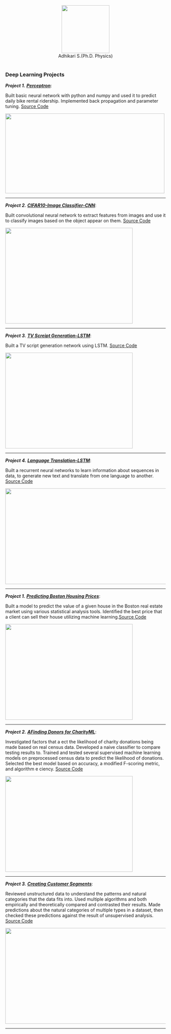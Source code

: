 

<div align="center">
   <img src = "https://avatars2.githubusercontent.com/u/8798209?s=400&u=305e9db87ab9bedcf0dd9675dcf35bcedc41de9d&v=4" width="150" height="150" /><br>
   Adhikari S.(Ph.D. Physics)<br>
</div>
<br>


### Deep Learning Projects


***Project 1.*** [***Perceptron***](https://github.com/sadhi003/DLND-perceptron/blob/master/dlnd-your-first-neural-network.ipynb): 

Built basic neural network with python and numpy and used it to predict daily bike rental ridership. Implemented back propagation and parameter tuning. [Source Code](https://github.com/sadhi003/DLND-perceptron)

<img src = "https://i.stack.imgur.com/KUvpQ.png" width="500" height="250" />


 
 --------------------------------------

***Project 2.*** [***CIFAR10-Image Classifier-CNN***](https://github.com/Vasuji/DLND-cifar10/blob/master/dlnd_image_classification.ipynb): 

Built convolutional neural network to extract features from images and use it to classify images based on the object appear on them. [Source Code](https://github.com/Vasuji/DLND-cifar10)

<img src = "https://github.com/Vasuji/Machine-Learning-Projects/blob/master/pic/cifar.png?raw=true" width="400" height="300" />




 --------------------------------------

***Project 3.*** [***TV Screipt Generation-LSTM***](https://github.com/Vasuji/DLND-tv-script-generation/blob/master/dlnd_tv_script_generation.ipynb): 

Built a TV script generation network using LSTM. [Source Code](https://github.com/Vasuji/DLND-tv-script-generation)

<img src = "http://karpathy.github.io/assets/rnn/charseq.jpeg" width="400" height="300" />


 
 --------------------------------------

***Project 4.*** [***Language Translation-LSTM***](https://github.com/Vasuji/DLND-language-translation/blob/master/dlnd_language_translation.ipynb): 

Built a recurrent neural networks to learn information about sequences in data, to generate new text and translate from one language to another. [Source Code](https://github.com/Vasuji/DLND-language-translation)

<img src = "http://d3kbpzbmcynnmx.cloudfront.net/wp-content/uploads/2015/09/Screen-Shot-2015-09-17-at-10.39.06-AM.png" width="600" height="300" />


 
--------------------------------------

***Project 1.*** [***Predicting Boston Housing Prices***](https://github.com/Vasuji/MLND-machine-learning-myprojects/blob/master/boston_housing/boston_housing.ipynb): 

Built a model to predict the value of a given house in the Boston real estate market using various statistical analysis tools. Identified the best price that a client can sell their house utilizing machine learning.[Source Code](https://github.com/Vasuji/MLND-machine-learning-myprojects/tree/master/boston_housing)

<img src = "https://github.com/Vasuji/Machine-Learning-Projects/blob/master/pic/boston.png?raw=true" width="400" height="300" />


--------------------------------------

***Project 2.*** [***AFinding Donors for CharityML***](https://github.com/Vasuji/MLND-machine-learning-myprojects/blob/master/finding_donors/finding_donors.ipynb): 

Investigated factors that a ect the likelihood of charity donations being made based on real census data. Developed a naive classifier to compare testing results to. Trained and tested several supervised machine learning models on preprocessed census data to predict the likelihood of donations. Selected the best model based on accuracy, a modified F-scoring metric, and algorithm e ciency. [Source Code](https://github.com/Vasuji/MLND-machine-learning-myprojects/tree/master/finding_donors)

<img src = "https://github.com/Vasuji/Machine-Learning-Projects/blob/master/pic/charity.png?raw=true" width="400" height="300" />


--------------------------------------

***Project 3.*** [***Creating Customer Segments***](https://github.com/Vasuji/MLND-machine-learning-myprojects/blob/master/Customer_segments/customer_segments.ipynb): 

Reviewed unstructured data to understand the patterns and natural categories that the data fits into. Used multiple algorithms and both empirically and theoretically compared and contrasted their results. Made predictions about the natural categories of multiple types in a dataset, then checked these predictions against the result of unsupervised analysis. [Source Code](https://github.com/Vasuji/MLND-machine-learning-myprojects/tree/master/Customer_segments)

<img src = "https://github.com/Vasuji/Machine-Learning-Projects/blob/master/pic/customer.png?raw=true" width="600" height="300" />


--------------------------------------






